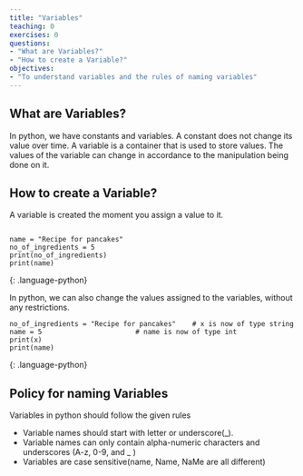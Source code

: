 ```yaml
---
title: "Variables"
teaching: 0
exercises: 0
questions:
- "What are Variables?"
- "How to create a Variable?"
objectives:
- "To understand variables and the rules of naming variables"
---
```


## What are Variables?

In python, we have constants and variables. A constant does not change its value over time. A variable is a container that is used to store values. The values of the variable can change in accordance to the manipulation being done on it.

## How to create a Variable?

A variable is created the moment you assign a value to it.

~~~

name = "Recipe for pancakes"
no_of_ingredients = 5
print(no_of_ingredients)
print(name)
~~~
{: .language-python}

In python, we can also change the values assigned to the variables, without any restrictions.

~~~
no_of_ingredients = "Recipe for pancakes"    # x is now of type string
name = 5                       # name is now of type int
print(x)
print(name)
~~~
{: .language-python}

## Policy for naming Variables

Variables in python should follow the given rules
- Variable names should start with letter or underscore(_).
- Variable names can only contain alpha-numeric characters and underscores (A-z, 0-9, and _ )
- Variables are case sensitive(name, Name, NaMe are all different)

